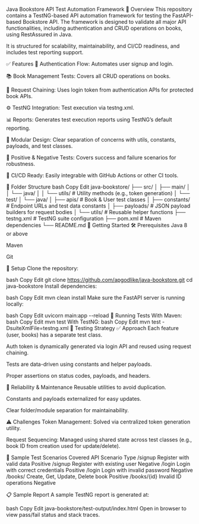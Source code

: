 Java Bookstore API Test Automation Framework
📌 Overview
This repository contains a TestNG-based API automation framework for testing the FastAPI-based Bookstore API. The framework is designed to validate all major API functionalities, including authentication and CRUD operations on books, using RestAssured in Java.

It is structured for scalability, maintainability, and CI/CD readiness, and includes test reporting support.

✅ Features
🔐 Authentication Flow: Automates user signup and login.

📚 Book Management Tests: Covers all CRUD operations on books.

🔁 Request Chaining: Uses login token from authentication APIs for protected book APIs.

⚙️ TestNG Integration: Test execution via testng.xml.

📊 Reports: Generates test execution reports using TestNG’s default reporting.

📁 Modular Design: Clear separation of concerns with utils, constants, payloads, and test classes.

🧪 Positive & Negative Tests: Covers success and failure scenarios for robustness.

🔄 CI/CD Ready: Easily integrable with GitHub Actions or other CI tools.

🧾 Folder Structure
bash
Copy
Edit
java-bookstore/
├── src/
│   ├── main/
│   │   └── java/
│   │       └── utils/         # Utility methods (e.g., token generation)
│   └── test/
│       └── java/
│           ├── apis/         # Book & User test classes
│           ├── constants/    # Endpoint URLs and test data constants
│           ├── payloads/     # JSON payload builders for request bodies
│           └── utils/        # Reusable helper functions
├── testng.xml                # TestNG suite configuration
├── pom.xml                   # Maven dependencies
└── README.md
🚀 Getting Started
🛠 Prerequisites
Java 8 or above

Maven

Git

🔄 Setup
Clone the repository:

bash
Copy
Edit
git clone https://github.com/apgodlike/java-bookstore.git
cd java-bookstore
Install dependencies:

bash
Copy
Edit
mvn clean install
Make sure the FastAPI server is running locally:

bash
Copy
Edit
uvicorn main:app --reload
🧪 Running Tests
With Maven:
bash
Copy
Edit
mvn test
With TestNG:
bash
Copy
Edit
mvn test -DsuiteXmlFile=testng.xml
📄 Testing Strategy
✅ Approach
Each feature (user, books) has a separate test class.

Auth token is dynamically generated via login API and reused using request chaining.

Tests are data-driven using constants and helper payloads.

Proper assertions on status codes, payloads, and headers.

📌 Reliability & Maintenance
Reusable utilities to avoid duplication.

Constants and payloads externalized for easy updates.

Clear folder/module separation for maintainability.

⚠️ Challenges
Token Management: Solved via centralized token generation utility.

Request Sequencing: Managed using shared state across test classes (e.g., book ID from creation used for update/delete).

📝 Sample Test Scenarios Covered
API	Scenario	Type
/signup	Register with valid data	Positive
/signup	Register with existing user	Negative
/login	Login with correct credentials	Positive
/login	Login with invalid password	Negative
/books/	Create, Get, Update, Delete book	Positive
/books/{id}	Invalid ID operations	Negative

📋 Sample Report
A sample TestNG report is generated at:

bash
Copy
Edit
java-bookstore/test-output/index.html
Open in browser to view pass/fail status and stack traces.

